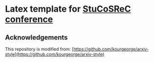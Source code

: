 # Latex template for [StuCoSReC conference](https://stucosrec.feri.um.si)



## Acknowledgements
This repository is modified from: [https://github.com/kourgeorge/arxiv-style](https://github.com/kourgeorge/arxiv-style)
